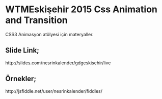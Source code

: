 # WTMEskişehir 2015 Css Animation and Transition

CSS3 Animasyon atölyesi için materyaller. 

<h2>Slide Link;</h2>
http://slides.com/nesrinkalender/gdgeskisehir/live

<h2>Örnekler;</h2>
http://jsfiddle.net/user/nesrinkalender/fiddles/
